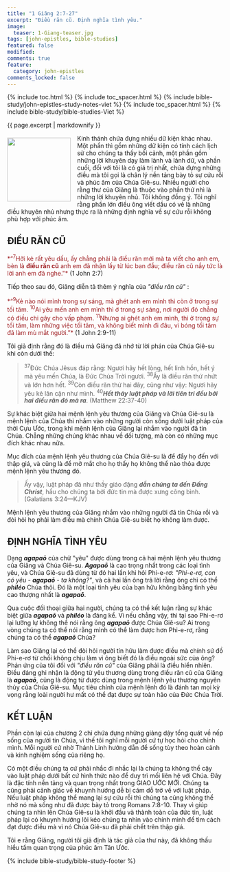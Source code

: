 ```yaml
---
title: "1 Giăng 2:7-27"
excerpt: "Điều răn cũ. Định nghĩa tình yêu."
image:
  teaser: 1-Giang-teaser.jpg
tags: [john-epistles, bible-studies]
featured: false
modified:
comments: true
feature:
  category: john-epistles
comments_locked: false
---
```


{% include toc.html %}
{% include toc_spacer.html %}
{% include bible-study/john-epistles-study-notes-viet %}
{% include toc_spacer.html %}
{% include bible-study/bible-studies-Viet %}

{{ page.excerpt | markdownify }}

<div>
<p>
<img alt src="http://vacsf.org/assets/images/1-Giang-teaser.jpg" style="border: 0px none; margin: 7px 15px 0px 0px; max-width: 100%; height: 148px; padding: 0px; float: left;">
Kinh thánh chứa đựng nhiều dữ kiện khác nhau. Một phần thì gồm những dữ kiện có tính cách lịch sử cho chúng ta thấy bối cảnh, một phần gồm những lời khuyên dạy làm lành và lánh dữ, và phần cuối, đối với tôi là có giá trị nhất, chứa đựng những điều mà tôi gọi là chân lý nền tảng bày tỏ sự cứu rỗi và phúc âm của Chúa Giê-su. Nhiều người cho rằng thư của Giăng là thuộc vào phần thứ nhì là những lời khuyên nhủ. Tôi không đồng ý. Tôi nghĩ rằng phần lớn điều ông viết dầu có vẻ là những điều khuyên nhủ nhưng thực ra là những định nghĩa về sự cứu rỗi không phù hợp với phúc âm.
</p>
</div>


## ĐIỀU RĂN CŨ

<span style="color: rgb(159, 29, 33);">
*“<sup>7</sup>Hỡi kẻ rất yêu dấu, ấy chẳng phải là điều răn mới mà   ta viết cho anh em, bèn là <strong>điều răn cũ</strong> anh em đã nhận lấy từ lúc ban đầu; điều răn cũ nầy tức là lời anh em đã nghe."*
</span>
(1 John 2:7)

Tiếp theo sau đó, Giăng diễn tả thêm ý nghĩa của *"điều răn cũ"* :

<span style="color: rgb(159, 29, 33);">
*“<sup>9</sup>Kẻ nào nói mình trong sự sáng, mà ghét anh em mình thì còn ở trong sự tối tăm. <sup>10</sup>Ai yêu mến anh em mình thì ở trong sự sáng, nơi người đó chẳng có điều chi gây cho vấp phạm. <sup>11</sup>Nhưng ai ghét anh em mình, thì ở trong sự tối tăm, làm những việc tối tăm, và không biết mình đi  đâu, vì bóng tối tăm đã làm mù mắt người.”* </span>
(1 John 2:9-11)

Tôi giả định rằng đó là điều mà Giăng đã nhớ từ lời phán của Chúa Giê-su khi còn dưới thế:

> <sup>37</sup>Ðức Chúa Jêsus đáp rằng: Ngươi hãy hết lòng, hết linh hồn, hết ý mà yêu mến Chúa, là Ðức Chúa Trời ngươi. <sup>38</sup>Ấy là điều răn thứ nhứt và lớn hơn hết. <sup>39</sup>Còn điều răn thứ hai đây, cũng như vậy: Ngươi hãy yêu kẻ lân cận như mình. <sup>40</sup>***Hết thảy luật pháp và lời tiên tri đều bởi hai điều răn đó mà ra***. (Matthew 22:37-40)

Sự khác biệt giữa hai mệnh lệnh yêu thương của Giăng và Chúa Giê-su là mệnh lệnh của Chúa thì nhắm vào những người còn sống dưới luật pháp của thời Cựu Ước, trong khi  mệnh lệnh của Giăng lại nhắm vào người đã tin Chúa. Chẳng những chúng khác nhau về đối tượng, mà còn có những mục đích khác nhau nữa.

Mục đích của mệnh lệnh yêu thương của Chúa Giê-su là để đẩy họ đến với thập giá, và cũng là để mở mắt cho họ thấy họ không thể nào thỏa được mệnh lệnh yêu thương đó.

> Ấy vậy, luật pháp đã như thầy giáo đặng ***dẫn chúng ta đến Ðấng Christ***, hầu cho chúng ta bởi đức tin mà được xưng công bình. (Galatians 3:24&mdash;KJV)

Mệnh lệnh yêu thương của Giăng nhắm vào những người đã tin Chúa rồi và đòi hỏi họ phải làm điều mà chính Chúa Giê-su biết họ không làm được.

## ĐỊNH NGHĨA TÌNH YÊU

Dạng ***agapaō*** của chữ "yêu" được dùng trong cả hai mệnh lệnh yêu thương của Giăng và Chúa Giê-su. ***Agapaō*** là cao trọng nhất trong các loại tình yêu, và Chúa Giê-su đã dùng từ đó hai lần khi hỏi Phi-e-rơ: <i>"Phi-e-rơ, con có yêu - ***agapaō*** - ta không?"</i>, và cả hai lần ông trả lời rằng ông chỉ có thể  ***philéo*** Chúa thôi. Đó là một loại tình yêu của bạn hữu không bằng tình yêu cao thượng nhất là ***agapaō***. 

Qua cuộc đối thoại giữa hai người, chúng ta có thể kết luận rằng sự khác biệt giữa ***agapaō*** và ***philéo*** là đáng kể. Vì nếu chẳng vậy, thì tại sao Phi-e-rơ lại lưỡng lự không thể nói rằng ông ***agapaō*** được Chúa Giê-su? Ai trong vòng chúng ta có thể nói rằng mình có thể làm được hơn Phi-e-rơ, rằng chúng ta có thể ***agapaō*** Chúa?

Làm sao Giăng lại có thể đòi hỏi người tín hữu làm được điều mà chính sứ đồ Phi-e-rơ từ chối không chịu làm vì ông biết đó là điều ngoài sức của ông? Phản ứng của tôi đối với *"điều răn cũ"* của Giăng phải là điều hiển nhiên. Điều đáng ghi nhận là động từ yêu thương dùng trong điều răn cũ của Giăng là ***agapaō***, cũng là động từ được dùng trong mệnh lệnh yêu thương nguyên thủy của Chúa Giê-su. Mục tiêu chính của mệnh lệnh đó là đánh tan mọi kỳ vọng rằng loài người hư mất có thể đạt được sự toàn hảo của Đức Chúa Trời.

## KẾT LUẬN

Phần còn lại của chương 2 chỉ chứa đựng những giảng dậy tổng quát về nếp sống của người tin Chúa, vì thế tôi nghĩ mỗi người cứ tự học hỏi cho chính mình. Mỗi người cứ nhờ Thánh Linh hướng dẫn để sống tùy theo hoàn cảnh và kinh nghiệm sống của riêng họ.

Có một điều chúng ta cứ phải nhắc đi nhắc lại là chúng ta không thể cậy vào luật pháp dưới bất cứ hình thức nào để duy trì mối liên hệ với Chúa. Đây là đặc tính nền tảng và quan trọng nhất trong GIAO ƯỚC MỚI. Chúng ta cũng phải cảnh giác về khuynh hướng dễ bị cám dỗ trở về với luật pháp. Nếu luật pháp không thể mang lại sự cứu rỗi thì chúng ta cũng không thể nhờ nó mà sống như đã được bày tỏ trong Romans 7:8-10. Thay vì giúp chúng ta nhìn lên Chúa Giê-su là khởi đầu và thành toàn của đức tin, luật pháp lại có khuynh hướng lôi kéo chúng ta nhìn vào chính mình để tìm cách đạt được điều mà vì nó Chúa Giê-su đã phải chết trên thập giá.

Tôi e rằng Giăng, người tôi giả định là tác giả của thư này, đã không thấu hiểu tầm quan trọng của phúc âm Tân Ước.

{% include bible-study/bible-study-footer %}

